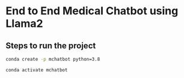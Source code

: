 # End to End Medical Chatbot using Llama2

## Steps to run the project

```bash
conda create -p mchatbot python=3.8
```

```bash
conda activate mchatbot
```